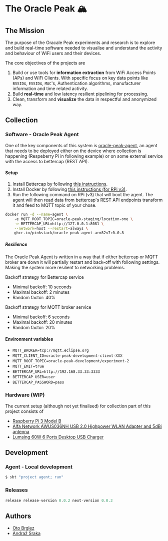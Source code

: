 # The Oracle Peak 🏔

## The Mission

The purpose of the Oracale Peak experiments and research is to explore and build real-time software 
needed to visualise and understand the activity and behaviour of WiFi users and their devices.

The core objectives of the projects are

1. Build or use tools for **information extraction** from WiFi Access Points (APs) and WiFi Clients.
With specific focus on key data points like `BSSID`s, `ESSID`s, `MAC`'s, Authentication algorithms, 
manufacturer information and time related activity.
2. Build **real-time** and low latency resilient pipelining for processing.
3. Clean, transform and **visualize** the data in respectful and anonymized way.

## Collection

### Software - Oracle Peak Agent

One of the key components of this system is [oracle-peak-agent](oracle-peak/agent), an agent that needs to be deployed
either on the device where collection is happening (Respeberry Pi in following example) or on some external 
service with the access to bettercap (REST API).

#### Setup

1. Install Bettercap by following [this instructions](https://www.bettercap.org/installation/).
2. Install Docker by following [this instructions (for RPi v3)](https://phoenixnap.com/kb/docker-on-raspberry-pi).
3. Run the following command on RPi (v3) that will boot the agent. 
The agent will then read data from bettercap's REST API endpoints transform it 
and feed to MQTT topic of your chose. 

```bash
docker run -d --name=agent \ 
    -e MQTT_ROOT_TOPIC=oracle-peak-staging/location-one \
    -e BETTERCAP_URL=http://127.0.0.1:8081 \
    --network=host --restart=always \
    ghcr.io/pinkstack/oracle-peak-agent-arm32v7:0.0.8
```

##### Resilience

The Oracle Peak Agent is written in a way that if either bettercap or MQTT broker are down it will partially 
restart and back-off with following settings. Making the system more resilient to networking problems.

Backoff strategy for Bettercap service 
- Minimal backoff: 10 seconds
- Maximal backoff: 2 minutes
- Random factor: 40%

Backoff strategy for MQTT broker service 
- Minimal backoff: 6 seconds
- Maximal backoff: 20 minutes
- Random factor: 20%

#### Environment variables

- `MQTT_BROKER=tcp://mqtt.eclipse.org`
- `MQTT_CLIENT_ID=oracle-peak-development-client-XXX`
- `MQTT_ROOT_TOPIC=oracle-peak-development/experiment-2`
- `MQTT_EMIT=true`
- `BETTERCAP_URL=http://192.168.33.33:3333`
- `BETTERCAP_USER=user`
- `BETTERCAP_PASSWORD=pass`

### Hardware (WIP)

The current setup (although not yet finalised) for collection part of this project consists of

- [Raspberry Pi 3 Model B](https://www.raspberrypi.org/products/raspberry-pi-3-model-b/)
- [Alfa Network AWUS036NH USB 2.0 Highpower WLAN Adapter and 5dBi antenna](https://wlan-profi-shop.de/Alfa-Network-AWUS036NH/GE-RT3070-USB-20-Highpower-WLAN-Adapter-2000mW-2W-and-5dBi-antenna)
- [Lumsing 60W 6 Ports Desktop USB Charger](https://www.amazon.co.uk/Lumsing-Desktop-Charger-Intelligent-Motorola-blue/dp/B01N2LCNED)


## Development

### Agent - Local development

```bash
$ sbt "project agent; run"
```
### Releases

```sbt
release release-version 0.0.2 next-version 0.0.3
```

## Authors

- [Oto Brglez](https://github.com/otobrglez)
- [Andraž Sraka](https://github.com/lowk3y)